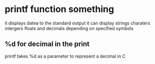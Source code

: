 # printf function something 
it displays datea to the standard output
it can display strings charaters intergers floats and decimals
depending on specified symbols 

## %d for decimal in the print
printf takes %d as a parameter to represent a decimal in C
